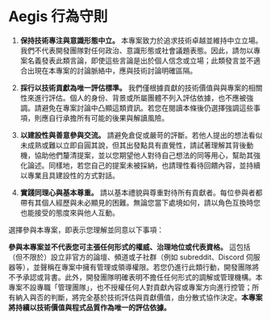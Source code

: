 # Aegis 行為守則

1. **保持技術專注與意識形態中立。** 本專案致力於追求技術卓越並維持中立立場。我們不代表開發團隊對任何政治、意識形態或社會議題表態。因此，請勿以專案名義發表此類言論，即使這些言論是出於個人信念或立場；此類發言並不適合出現在本專案的討論脈絡中，應與技術討論明確區隔。

2. **採行以技術貢獻為唯一評估標準。** 我們僅根據貢獻的技術價值與與專案的相關性來進行評估。個人的身份、背景或所屬團體不列入評估依據，也不應被強調。請避免在專案討論中凸顯這類資訊。若您在閱讀本條後仍選擇強調這些事項，則應自行承擔所有可能的後果與解讀風險。

3. **以建設性與善意參與交流。** 請避免倉促或嚴苛的評斷。若他人提出的想法看似未成熟或難以立即自圓其說，但其出發點具有直覺性，請試著理解其背後動機，協助他們釐清提案，並以您期望他人對待自己想法的同等用心，幫助其強化論述。同樣地，若您自己的提案未被採納，也請理性看待回饋內容，並持續以專業且具建設性的方式對話。

4. **實踐同理心與基本尊重。** 請以基本禮貌與尊重對待所有貢獻者。每位參與者都帶有其個人經歷與未必顯見的困難。無論您當下處境如何，請以角色互換時您也能接受的態度來與他人互動。

選擇參與本專案，即表示您理解並同意以下事項：

**參與本專案並不代表您可主張任何形式的權威、治理地位或代表資格。** 這包括（但不限於）設立非官方的論壇、頻道或子社群（例如 subreddit、Discord 伺服器等），並聲稱在專案中擁有管理或領導權限。若您仍進行此類行動，開發團隊將不予承認或背書。此外，開發團隊明確表明不擔任任何形式的調解或管理機構。本專案不設專職「管理團隊」，也不授權任何人對貢獻內容或專案方向進行控管；所有納入與否的判斷，將完全基於技術評估與貢獻價值，由分散式協作決定。**本專案將持續以技術價值與程式品質作為唯一的評估依據。**
